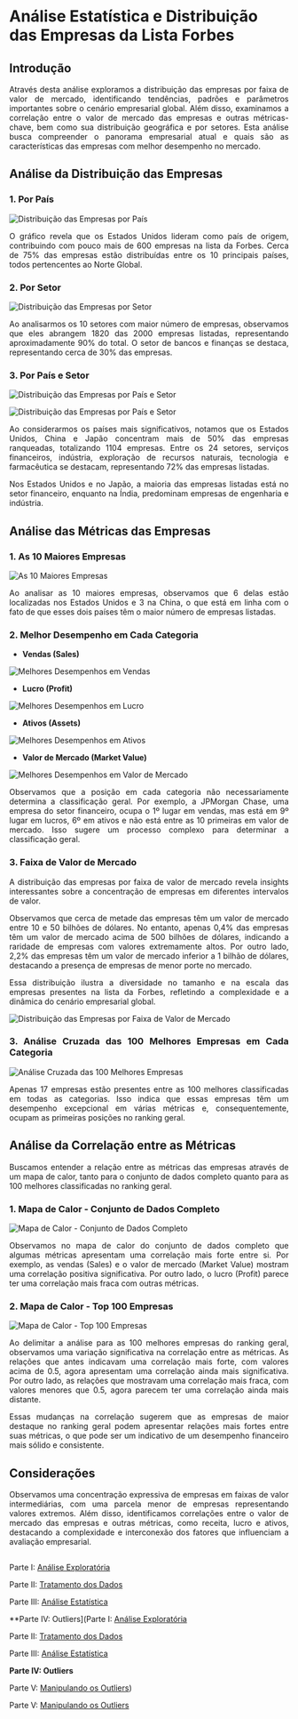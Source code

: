 # Análise Estatística e Distribuição das Empresas da Lista Forbes

<div align="justify">

## Introdução

Através desta análise exploramos a distribuição das empresas por faixa de valor de mercado, identificando tendências, padrões e parâmetros importantes sobre o cenário empresarial global. Além disso, examinamos a correlação entre o valor de mercado das empresas e outras métricas-chave, bem como sua distribuição geográfica e por setores. Esta análise busca compreender o panorama empresarial atual e quais são as características das empresas com melhor desempenho no mercado.

## Análise da Distribuição das Empresas

### 1. Por País

![Distribuição das Empresas por País](https://github.com/nadinne94/projeto_forbes_2023/assets/129687299/136dd604-d513-4b93-b6d2-4dc3aff65c3c)

O gráfico revela que os Estados Unidos lideram como país de origem, contribuindo com pouco mais de 600 empresas na lista da Forbes. Cerca de 75% das empresas estão distribuídas entre os 10 principais países, todos pertencentes ao Norte Global.

### 2. Por Setor

![Distribuição das Empresas por Setor](https://github.com/nadinne94/projeto_forbes_2023/assets/129687299/3f6e93e5-1b54-40b8-a001-cded0a29036a)

Ao analisarmos os 10 setores com maior número de empresas, observamos que eles abrangem 1820 das 2000 empresas listadas, representando aproximadamente 90% do total. O setor de bancos e finanças se destaca, representando cerca de 30% das empresas.

### 3. Por País e Setor

![Distribuição das Empresas por País e Setor](https://github.com/nadinne94/projeto_forbes_2023/assets/129687299/82b3c683-5e12-49b8-9fac-2ad813a83098)

![Distribuição das Empresas por País e Setor](https://github.com/nadinne94/projeto_forbes_2023/assets/129687299/71d0c05c-74e8-4877-8c82-2aac31d9e712)

Ao considerarmos os países mais significativos, notamos que os Estados Unidos, China e Japão concentram mais de 50% das empresas ranqueadas, totalizando 1104 empresas. Entre os 24 setores, serviços financeiros, indústria, exploração de recursos naturais, tecnologia e farmacêutica se destacam, representando 72% das empresas listadas.

Nos Estados Unidos e no Japão, a maioria das empresas listadas está no setor financeiro, enquanto na Índia, predominam empresas de engenharia e indústria.

## Análise das Métricas das Empresas

### 1. As 10 Maiores Empresas

![As 10 Maiores Empresas](https://github.com/nadinne94/projeto_forbes_2023/assets/129687299/2d549b29-2bfb-4ece-b196-dd1144585871)

Ao analisar as 10 maiores empresas, observamos que 6 delas estão localizadas nos Estados Unidos e 3 na China, o que está em linha com o fato de que esses dois países têm o maior número de empresas listadas.

### 2. Melhor Desempenho em Cada Categoria

- **Vendas (Sales)**

![Melhores Desempenhos em Vendas](https://github.com/nadinne94/projeto_forbes_2023/assets/129687299/b1ee5991-4213-450a-a25f-7853e8ae3b34)

- **Lucro (Profit)**

![Melhores Desempenhos em Lucro](https://github.com/nadinne94/projeto_forbes_2023/assets/129687299/daf4f53e-6a63-4f08-9281-830cc27ba897)

- **Ativos (Assets)**

![Melhores Desempenhos em Ativos](https://github.com/nadinne94/projeto_forbes_2023/assets/129687299/c729da97-a49b-4def-94f6-00b8de6ae942)

- **Valor de Mercado (Market Value)**

![Melhores Desempenhos em Valor de Mercado](https://github.com/nadinne94/projeto_forbes_2023/assets/129687299/01048107-9df4-4ab7-9c0f-d06bdb7933e3)

Observamos que a posição em cada categoria não necessariamente determina a classificação geral. Por exemplo, a JPMorgan Chase, uma empresa do setor financeiro, ocupa o 1º lugar em vendas, mas está em 9º lugar em lucros, 6º em ativos e não está entre as 10 primeiras em valor de mercado. Isso sugere um processo complexo para determinar a classificação geral.

### 3. Faixa de Valor de Mercado

A distribuição das empresas por faixa de valor de mercado revela insights interessantes sobre a concentração de empresas em diferentes intervalos de valor. 

Observamos que cerca de metade das empresas têm um valor de mercado entre 10 e 50 bilhões de dólares. No entanto, apenas 0,4% das empresas têm um valor de mercado acima de 500 bilhões de dólares, indicando a raridade de empresas com valores extremamente altos. Por outro lado, 2,2% das empresas têm um valor de mercado inferior a 1 bilhão de dólares, destacando a presença de empresas de menor porte no mercado.

Essa distribuição ilustra a diversidade no tamanho e na escala das empresas presentes na lista da Forbes, refletindo a complexidade e a dinâmica do cenário empresarial global.

![Distribuição das Empresas por Faixa de Valor de Mercado](https://github.com/nadinne94/projeto_forbes_2023/assets/129687299/fabe7dc6-12b8-4f54-9c0b-0e1c827b8dc8)

### 3. Análise Cruzada das 100 Melhores Empresas em Cada Categoria

![Análise Cruzada das 100 Melhores Empresas](https://github.com/nadinne94/projeto_forbes_2023/assets/129687299/a3f7e81e-6fd0-4706-8bd4-662933ece83b)

Apenas 17 empresas estão presentes entre as 100 melhores classificadas em todas as categorias. Isso indica que essas empresas têm um desempenho excepcional em várias métricas e, consequentemente, ocupam as primeiras posições no ranking geral.

## Análise da Correlação entre as Métricas

Buscamos entender a relação entre as métricas das empresas através de um mapa de calor, tanto para o conjunto de dados completo quanto para as 100 melhores classificadas no ranking geral.

### 1. Mapa de Calor - Conjunto de Dados Completo

![Mapa de Calor - Conjunto de Dados Completo](https://github.com/nadinne94/projeto_forbes_2023/assets/129687299/423f3b5a-6e3b-4797-84fc-99c673f6a3f2)

Observamos no mapa de calor do conjunto de dados completo que algumas métricas apresentam uma correlação mais forte entre si. Por exemplo, as vendas (Sales) e o valor de mercado (Market Value) mostram uma correlação positiva significativa. Por outro lado, o lucro (Profit) parece ter uma correlação mais fraca com outras métricas.

### 2. Mapa de Calor - Top 100 Empresas

![Mapa de Calor - Top 100 Empresas](https://github.com/nadinne94/projeto_forbes_2023/assets/129687299/7d66c9df-bba0-45d0-ac89-45d96786c619)

Ao delimitar a análise para as 100 melhores empresas do ranking geral, observamos uma variação significativa na correlação entre as métricas. As relações que antes indicavam uma correlação mais forte, com valores acima de 0.5, agora apresentam uma correlação ainda mais significativa. Por outro lado, as relações que mostravam uma correlação mais fraca, com valores menores que 0.5, agora parecem ter uma correlação ainda mais distante.

Essas mudanças na correlação sugerem que as empresas de maior destaque no ranking geral podem apresentar relações mais fortes entre suas métricas, o que pode ser um indicativo de um desempenho financeiro mais sólido e consistente.

## Considerações
Observamos uma concentração expressiva de empresas em faixas de valor intermediárias, com uma parcela menor de empresas representando valores extremos. Além disso, identificamos correlações entre o valor de mercado das empresas e outras métricas, como receita, lucro e ativos, destacando a complexidade e interconexão dos fatores que influenciam a avaliação empresarial. 

## 

Parte I: [Análise Exploratória](analise_exploratoria.md)

Parte II: [Tratamento dos Dados](tratamento.md)

Parte III: [Análise Estatística](estatistica.md)

**Parte IV: Outliers](Parte I: [Análise Exploratória](analise_exploratoria.md)

Parte II: [Tratamento dos Dados](tratamento.md)

Parte III: [Análise Estatística](estatistica.md)

**Parte IV: Outliers**

Parte V: [Manipulando os Outliers](manipulacao_outliers.md))

Parte V: [Manipulando os Outliers](manipulacao_outliers.md)

</div>
